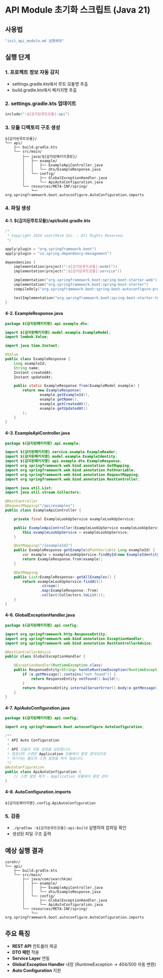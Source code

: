 # API Module 초기화 스크립트 (Java 21)

## 사용법
```bash
"init_api_module.md 실행해줘"
```

## 실행 단계

### 1. 프로젝트 정보 자동 감지
- settings.gradle.kts에서 루트 모듈명 추출
- build.gradle.kts에서 패키지명 추출

### 2. settings.gradle.kts 업데이트
```kotlin
include(":${감지된루트모듈}:api")
```

### 3. 모듈 디렉토리 구조 생성
```
${감지된루트모듈}/
└── api/
    ├── build.gradle.kts
    └── src/main/
        ├── java/${감지된패키지경로}/
        │   ├── example/
        │   │   ├── ExampleApiController.java
        │   │   └── dto/ExampleResponse.java
        │   └── config/
        │       ├── GlobalExceptionHandler.java
        │       └── ApiAutoConfiguration.java
        └── resources/META-INF/spring/
            └── org.springframework.boot.autoconfigure.AutoConfiguration.imports
```

### 4. 파일 생성

#### 4-1. ${감지된루트모듈}/api/build.gradle.kts
```kotlin
/*
 * Copyright 2024 searchkim Inc. - All Rights Reserved.
 */

apply(plugin = "org.springframework.boot")
apply(plugin = "io.spring.dependency-management")

dependencies {
    implementation(project(":${감지된루트모듈}:model"))
    implementation(project(":${감지된루트모듈}:service"))

    implementation("org.springframework.boot:spring-boot-starter-web")
    implementation("org.springframework.boot:spring-boot-starter")
    compileOnly("org.springframework.boot:spring-boot-autoconfigure-processor")

    testImplementation("org.springframework.boot:spring-boot-starter-test")
}
```

#### 4-2. ExampleResponse.java
```java
package ${감지된패키지명}.api.example.dto;

import ${감지된패키지명}.model.example.ExampleModel;
import lombok.Value;

import java.time.Instant;

@Value
public class ExampleResponse {
    Long exampleId;
    String name;
    Instant createdAt;
    Instant updatedAt;

    public static ExampleResponse from(ExampleModel example) {
        return new ExampleResponse(
                example.getExampleId(),
                example.getName(),
                example.getCreatedAt(),
                example.getUpdatedAt()
        );
    }
}
```

#### 4-3. ExampleApiController.java
```java
package ${감지된패키지명}.api.example;

import ${감지된패키지명}.service.example.ExampleReader;
import ${감지된패키지명}.model.example.ExampleIdentity;
import ${감지된패키지명}.api.example.dto.ExampleResponse;
import org.springframework.web.bind.annotation.GetMapping;
import org.springframework.web.bind.annotation.PathVariable;
import org.springframework.web.bind.annotation.RequestMapping;
import org.springframework.web.bind.annotation.RestController;

import java.util.List;
import java.util.stream.Collectors;

@RestController
@RequestMapping("/api/examples")
public class ExampleApiController {

    private final ExampleLookUpService exampleLookUpService;

    public ExampleApiController(ExampleLookUpService exampleLookUpService) {
        this.exampleLookUpService = exampleLookUpService;
    }

    @GetMapping("/{exampleId}")
    public ExampleResponse getExample(@PathVariable Long exampleId) {
        var example = exampleLookUpService.findById(new ExampleIdentity(exampleId));
        return ExampleResponse.from(example);
    }

    @GetMapping
    public List<ExampleResponse> getAllExamples() {
        return exampleLookUpService.findAll()
                .stream()
                .map(ExampleResponse::from)
                .collect(Collectors.toList());
    }
}
```


#### 4-6. GlobalExceptionHandler.java
```java
package ${감지된패키지명}.api.config;

import org.springframework.http.ResponseEntity;
import org.springframework.web.bind.annotation.ExceptionHandler;
import org.springframework.web.bind.annotation.RestControllerAdvice;

@RestControllerAdvice
public class GlobalExceptionHandler {

    @ExceptionHandler(RuntimeException.class)
    public ResponseEntity<String> handleRuntimeException(RuntimeException e) {
        if (e.getMessage().contains("not found")) {
            return ResponseEntity.notFound().build();
        }
        return ResponseEntity.internalServerError().body(e.getMessage());
    }
}
```

#### 4-7. ApiAutoConfiguration.java
```java
package ${감지된패키지명}.api.config;

import org.springframework.boot.autoconfigure.AutoConfiguration;

/**
 * API Auto Configuration
 *
 * API 모듈의 자동 설정을 담당합니다.
 * 컴포넌트 스캔은 Application 모듈에서 중앙 관리되므로
 * 여기서는 별도의 스캔 설정을 하지 않습니다.
 */
@AutoConfiguration
public class ApiAutoConfiguration {
    // 스캔 설정 제거 - Application 모듈에서 중앙 관리
}
```

#### 4-8. AutoConfiguration.imports
```
${감지된패키지명}.config.ApiAutoConfiguration
```

### 5. 검증
- `./gradlew :${감지된루트모듈}:api:build` 실행하여 컴파일 확인
- 생성된 파일 구조 출력

## 예상 실행 결과
```
corehr/
└── api/
    ├── build.gradle.kts
    └── src/main/
        ├── java/com/searchkim/
        │   ├── example/
        │   │   ├── ExampleApiController.java
        │   │   └── dto/ExampleResponse.java
        │   └── config/
        │       ├── GlobalExceptionHandler.java
        │       └── ApiAutoConfiguration.java
        └── resources/META-INF/spring/
            └── org.springframework.boot.autoconfigure.AutoConfiguration.imports
```

## 주요 특징
- **REST API** 컨트롤러 제공
- **DTO 패턴** 적용
- **Service Layer** 연동
- **Global Exception Handler** 내장 (RuntimeException → 404/500 자동 변환)
- **Auto Configuration** 지원
